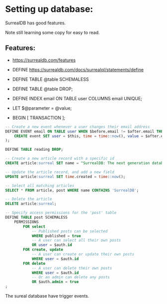 
# Setting up database:
  SurrealDB has good features.

  Note still learning some copy for easy to read.

## Features:

- https://surrealdb.com/features

- DEFINE https://surrealdb.com/docs/surrealql/statements/define
- DEFINE TABLE @table SCHEMALESS
- DEFINE TABLE @table DROP;
- DEFINE INDEX email ON TABLE user COLUMNS email UNIQUE;
- LET $@parameter = @value;
- BEGIN [ TRANSACTION ];
 
```sql
-- Create a new event whenever a user changes their email address
DEFINE EVENT email ON TABLE user WHEN $before.email != $after.email THEN (
	CREATE event SET user = $this, time = time::now(), value = $after.email, action = 'email_changed'
);
```

```sql
DEFINE TABLE reading DROP;
```

```sql
-- Create a new article record with a specific id
CREATE article:surreal SET name = "SurrealDB: The next generation database";

-- Update the article record, and add a new field
UPDATE article:surreal SET time.created = time::now();

-- Select all matching articles
SELECT * FROM article, post WHERE name CONTAINS 'SurrealDB';

-- Delete the article
DELETE article:surreal;
```


```sql
-- Specify access permissions for the 'post' table
DEFINE TABLE post SCHEMALESS
	PERMISSIONS
		FOR select
			-- Published posts can be selected
			WHERE published = true
			-- A user can select all their own posts
			OR user = $auth.id
		FOR create, update
			-- A user can create or update their own posts
			WHERE user = $auth.id
		FOR delete
			-- A user can delete their own posts
			WHERE user = $auth.id
			-- Or an admin can delete any posts
			OR $auth.admin = true
;
```


  The sureal database have trigger events.
